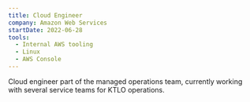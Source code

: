 ```yaml
---
title: Cloud Engineer
company: Amazon Web Services
startDate: 2022-06-28
tools:
  - Internal AWS tooling
  - Linux
  - AWS Console
---
```


Cloud engineer part of the managed operations team, currently working with several service teams for KTLO operations.
